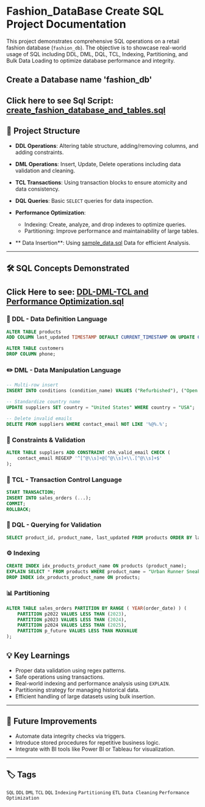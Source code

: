 # Fashion_DataBase Create SQL Project Documentation

This project demonstrates comprehensive SQL operations on a retail fashion database (`fashion_db`). The objective is to showcase real-world usage of SQL including DDL, DML, DQL, TCL, Indexing, Partitioning, and Bulk Data Loading to optimize database performance and integrity.

## Create a Database name 'fashion_db'
## Click here to see Sql Script: [create_fashion_database_and_tables.sql](https://github.com/BI-with-Sabbir/Create-Fashion-Database-Analysis-Project-Using-SQL/blob/main/Create%20Fashion%20Database/create_fashion_database_and_tables.sql)

## 📁 Project Structure

* **DDL Operations**: Altering table structure, adding/removing columns, and adding constraints.
* **DML Operations**: Insert, Update, Delete operations including data validation and cleaning.
* **TCL Transactions**: Using transaction blocks to ensure atomicity and data consistency.
* **DQL Queries**: Basic `SELECT` queries for data inspection.
* **Performance Optimization**:

  * Indexing: Create, analyze, and drop indexes to optimize queries.
  * Partitioning: Improve performance and maintainability of large tables.

* ** Data Insertion**: Using [sample_data.sql](https://github.com/BI-with-Sabbir/Create-Fashion-Database-Analysis-Project-Using-SQL/blob/main/Create%20Fashion%20Database/sample_data.sql) Data for efficient Analysis.

---

## 🛠️ SQL Concepts Demonstrated
## Click Here to see: [DDL-DML-TCL and Performance Optimization.sql](https://github.com/BI-with-Sabbir/Create-Fashion-Database-Analysis-Project-Using-SQL/blob/main/Create%20Fashion%20Database/DDL-DML-TCL%20and%20Performance%20Optimization.sql)

### 🔧 DDL - Data Definition Language

```sql
ALTER TABLE products
ADD COLUMN last_updated TIMESTAMP DEFAULT CURRENT_TIMESTAMP ON UPDATE CURRENT_TIMESTAMP;

ALTER TABLE customers
DROP COLUMN phone;
```

### ✏️ DML - Data Manipulation Language

```sql
-- Multi-row insert
INSERT INTO conditions (condition_name) VALUES ("Refurbished"), ("Open Box");

-- Standardize country name
UPDATE suppliers SET country = "United States" WHERE country = "USA";

-- Delete invalid emails
DELETE FROM suppliers WHERE contact_email NOT LIKE '%@%.%';
```

### 🔐 Constraints & Validation

```sql
ALTER TABLE suppliers ADD CONSTRAINT chk_valid_email CHECK (
    contact_email REGEXP '^[^@\\s]+@[^@\\s]+\\.[^@\\s]+$'
);
```

### 🔄 TCL - Transaction Control Language

```sql
START TRANSACTION;
INSERT INTO sales_orders (...);
COMMIT;
ROLLBACK;
```

### 🔎 DQL - Querying for Validation

```sql
SELECT product_id, product_name, last_updated FROM products ORDER BY last_updated DESC LIMIT 5;
```

### ⚙️ Indexing

```sql
CREATE INDEX idx_products_product_name ON products (product_name);
EXPLAIN SELECT * FROM products WHERE product_name = "Urban Runner Sneakers";
DROP INDEX idx_products_product_name ON products;
```

### 📊 Partitioning

```sql
ALTER TABLE sales_orders PARTITION BY RANGE ( YEAR(order_date) ) (
    PARTITION p2022 VALUES LESS THAN (2023),
    PARTITION p2023 VALUES LESS THAN (2024),
    PARTITION p2024 VALUES LESS THAN (2025),
    PARTITION p_future VALUES LESS THAN MAXVALUE
);
```

## 💡 Key Learnings

* Proper data validation using regex patterns.
* Safe operations using transactions.
* Real-world indexing and performance analysis using `EXPLAIN`.
* Partitioning strategy for managing historical data.
* Efficient handling of large datasets using bulk insertion.

---

## 🧠 Future Improvements

* Automate data integrity checks via triggers.
* Introduce stored procedures for repetitive business logic.
* Integrate with BI tools like Power BI or Tableau for visualization.

---


## 🏷️ Tags

`SQL` `DDL` `DML` `TCL` `DQL` `Indexing` `Partitioning` `ETL` `Data Cleaning` `Performance Optimization`


